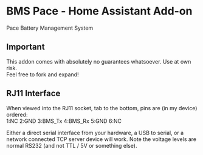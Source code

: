 # BMS Pace - Home Assistant Add-on
Pace Battery Management System

## Important

This addon comes with absolutely no guarantees whatsoever. Use at own risk.  
Feel free to fork and expand!


## RJ11 Interface

When viewed into the RJ11 socket, tab to the bottom, pins are (in my device) ordered:  
1:NC 2:GND 3:BMS_Tx 4:BMS_Rx 5:GND 6:NC

Either a direct serial interface from your hardware, a USB to serial, or a network connected TCP server device will work. 
Note the voltage levels are normal RS232 (and not TTL / 5V or something else). 
